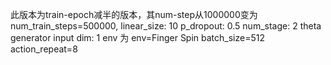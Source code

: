 此版本为train-epoch减半的版本，其num-step从1000000变为num_train_steps=500000,
linear_size: 10
p_dropout: 0.5
num_stage: 2
theta generator input dim: 1
env 为 env=Finger Spin batch_size=512 action_repeat=8